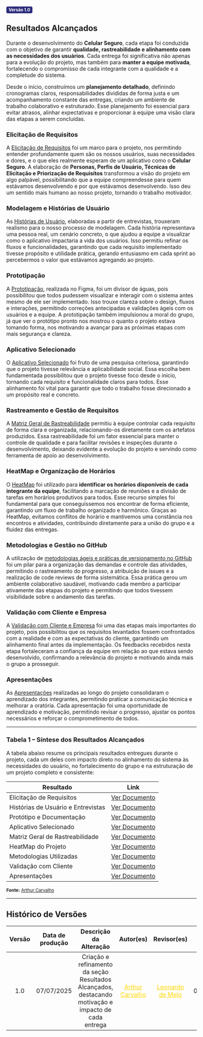 <span style="background-color:#2c2c7c; color:white; font-size:0.8em; font-weight: bold; padding:2px 6px; border-radius:4px;">Versão 1.0</span>

## Resultados Alcançados

Durante o desenvolvimento do **Celular Seguro**, cada etapa foi conduzida com o objetivo de garantir **qualidade, rastreabilidade e alinhamento com as necessidades dos usuários**. Cada entrega foi significativa não apenas para a evolução do projeto, mas também para **manter a equipe motivada**, fortalecendo o compromisso de cada integrante com a qualidade e a completude do sistema.

Desde o início, construímos um **planejamento detalhado**, definindo cronogramas claros, responsabilidades divididas de forma justa e um acompanhamento constante das entregas, criando um ambiente de trabalho colaborativo e estruturado. Esse planejamento foi essencial para evitar atrasos, alinhar expectativas e proporcionar à equipe uma visão clara das etapas a serem concluídas.

### Elicitação de Requisitos

A [Elicitação de Requisitos](https://requisitos-de-software.github.io/2025.1-CelularSeguro/documento-elicitacao/Introducao/) foi um marco para o projeto, nos permitindo entender profundamente quem são os nossos usuários, suas necessidades e dores, e o que eles realmente esperam de um aplicativo como o **Celular Seguro**. A elaboração de **Personas, Perfis de Usuário, Técnicas de Elicitação e Priorização de Requisitos** transformou a visão do projeto em algo palpável, possibilitando que a equipe compreendesse para quem estávamos desenvolvendo e por que estávamos desenvolvendo. Isso deu um sentido mais humano ao nosso projeto, tornando o trabalho motivador.

### Modelagem e Histórias de Usuário

As [Histórias de Usuário](https://requisitos-de-software.github.io/2025.1-CelularSeguro/documento-modelagem/Agil/Historias_de_usuario/#historias-de-usuario_1), elaboradas a partir de entrevistas, trouxeram realismo para o nosso processo de modelagem. Cada história representava uma pessoa real, um cenário concreto, o que ajudou a equipe a visualizar como o aplicativo impactaria a vida dos usuários. Isso permitiu refinar os fluxos e funcionalidades, garantindo que cada requisito implementado tivesse propósito e utilidade prática, gerando entusiasmo em cada sprint ao percebermos o valor que estávamos agregando ao projeto.

### Prototipação

A [Prototipação](https://requisitos-de-software.github.io/2025.1-CelularSeguro/documento-validacao/documento-prototipacao/#objetivo), realizada no Figma, foi um divisor de águas, pois possibilitou que todos pudessem visualizar e interagir com o sistema antes mesmo de ele ser implementado. Isso trouxe clareza sobre o design, fluxos e interações, permitindo correções antecipadas e validações ágeis com os usuários e a equipe. A prototipação também impulsionou a moral do grupo, já que ver o protótipo pronto nos mostrou o quanto o projeto estava tomando forma, nos motivando a avançar para as próximas etapas com mais segurança e clareza.

### Aplicativo Selecionado

O [Aplicativo Selecionado](https://requisitos-de-software.github.io/2025.1-CelularSeguro/documento-pre-rastreabilidade/aplicativo_selecionado/) foi fruto de uma pesquisa criteriosa, garantindo que o projeto tivesse relevância e aplicabilidade social. Essa escolha bem fundamentada possibilitou que o projeto tivesse foco desde o início, tornando cada requisito e funcionalidade claros para todos. Esse alinhamento foi vital para garantir que todo o trabalho fosse direcionado a um propósito real e concreto.

### Rastreamento e Gestão de Requisitos

A [Matriz Geral de Rastreabilidade](https://requisitos-de-software.github.io/2025.1-CelularSeguro/documento-rastreabilidade/matriz/#requisitos-funcionais) permitiu à equipe controlar cada requisito de forma clara e organizada, relacionando-os diretamente com os artefatos produzidos. Essa rastreabilidade foi um fator essencial para manter o controle de qualidade e para facilitar revisões e inspeções durante o desenvolvimento, deixando evidente a evolução do projeto e servindo como ferramenta de apoio ao desenvolvimento.

### HeatMap e Organização de Horários

O [HeatMap](https://requisitos-de-software.github.io/2025.1-CelularSeguro/documento-planejamento/heatmap/#objetivo) foi utilizado para **identificar os horários disponíveis de cada integrante da equipe**, facilitando a marcação de reuniões e a divisão de tarefas em horários produtivos para todos. Esse recurso simples foi fundamental para que conseguíssemos nos encontrar de forma eficiente, garantindo um fluxo de trabalho organizado e harmônico. Graças ao HeatMap, evitamos conflitos de horário e mantivemos uma constância nos encontros e atividades, contribuindo diretamente para a união do grupo e a fluidez das entregas.

### Metodologias e Gestão no GitHub

A utilização de [metodologias ágeis e práticas de versionamento no GitHub](https://requisitos-de-software.github.io/2025.1-CelularSeguro/documento-planejamento/metodologias-utilizadas/#outras-praticas-utilizadas) foi um pilar para a organização das demandas e controle das atividades, permitindo o rastreamento do progresso, a atribuição de issues e a realização de code reviews de forma sistemática. Essa prática gerou um ambiente colaborativo saudável, motivando cada membro a participar ativamente das etapas do projeto e permitindo que todos tivessem visibilidade sobre o andamento das tarefas.

### Validação com Cliente e Empresa

A [Validação com Cliente e Empresa](https://requisitos-de-software.github.io/2025.1-CelularSeguro/documento-validacao/documentacao-resposta-informal/#introducao) foi uma das etapas mais importantes do projeto, pois possibilitou que os requisitos levantados fossem confrontados com a realidade e com as expectativas do cliente, garantindo um alinhamento final antes da implementação. Os feedbacks recebidos nesta etapa fortaleceram a confiança da equipe em relação ao que estava sendo desenvolvido, confirmando a relevância do projeto e motivando ainda mais o grupo a prosseguir.

### Apresentações

As [Apresentações](https://requisitos-de-software.github.io/2025.1-CelularSeguro/documento-apresentacao/apresentacao-1/) realizadas ao longo do projeto consolidaram o aprendizado dos integrantes, permitindo praticar a comunicação técnica e melhorar a oratória. Cada apresentação foi uma oportunidade de aprendizado e motivação, permitindo revisar o progresso, ajustar os pontos necessários e reforçar o comprometimento de todos.

---

### Tabela 1 – Síntese dos Resultados Alcançados

A tabela abaixo resume os principais resultados entregues durante o projeto, cada um deles com impacto direto no alinhamento do sistema às necessidades do usuário, no fortalecimento do grupo e na estruturação de um projeto completo e consistente:

| Resultado | Link |
|---|---|
| Elicitação de Requisitos | [Ver Documento](https://requisitos-de-software.github.io/2025.1-CelularSeguro/documento-elicitacao/Introducao/) |
| Histórias de Usuário e Entrevistas | [Ver Documento](https://requisitos-de-software.github.io/2025.1-CelularSeguro/documento-modelagem/Agil/Historias_de_usuario/#historias-de-usuario_1) |
| Protótipo e Documentação | [Ver Documento](https://requisitos-de-software.github.io/2025.1-CelularSeguro/documento-validacao/documento-prototipacao/#objetivo) |
| Aplicativo Selecionado | [Ver Documento](https://requisitos-de-software.github.io/2025.1-CelularSeguro/documento-pre-rastreabilidade/aplicativo_selecionado/) |
| Matriz Geral de Rastreabilidade | [Ver Documento](https://requisitos-de-software.github.io/2025.1-CelularSeguro/documento-rastreabilidade/matriz/#requisitos-funcionais) |
| HeatMap do Projeto | [Ver Documento](https://requisitos-de-software.github.io/2025.1-CelularSeguro/documento-planejamento/heatmap/#objetivo) |
| Metodologias Utilizadas | [Ver Documento](https://requisitos-de-software.github.io/2025.1-CelularSeguro/documento-planejamento/metodologias-utilizadas/#outras-praticas-utilizadas) |
| Validação com Cliente | [Ver Documento](https://requisitos-de-software.github.io/2025.1-CelularSeguro/documento-validacao/documentacao-resposta-informal/#introducao) |
| Apresentações | [Ver Documento](https://requisitos-de-software.github.io/2025.1-CelularSeguro/documento-apresentacao/apresentacao-1/) |

<sub>**Fonte:** [Arthur Carvalho](https://github.com/arthurlleite)</sub>

---

## Histórico de Versões

| Versão | Data de produção   | Descrição da Alteração                               | Autor(es)             | Revisor(es)      |Data de Revisão |
| :----: | :----------------: | :--------------------------------------------------: | :-------------------: | :-------------:  |  :-----------: |
| 1.0    | 07/07/2025         | Criação e refinamento da seção Resultados Alcançados, destacando motivação e impacto de cada entrega | <a style="color:gold;" href="https://github.com/arthurlleite" target="_blank">Arthur Carvalho</a> | <a style="color:gold;" href="https://github.com/leozinlima" target="_blank">Leonardo de Melo</a> | 07/07/2025 |


